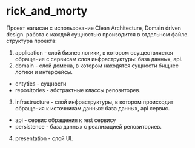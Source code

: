# rick_and_morty

Проект написан с использование Clean Architecture, Domain driven design.
работа с каждой сущностью произодится в отдельном файле.
структура проекта:
 1) application - слой бизнес логики, в котором осуществляется обращение с сервисам слоя инфраструктуры: база данных, api. 
 2) domain - слой домена, в котором находятся сущности бищнес логики и интерфейсы.
   - entyties - сущности
   - repositories - абстрактные классы репозиторев.
 3) infrastructure - слой инфраструктуры, в котором происходит обращения к источникам данных: база данных, api сервис.
   - api - сервис обращения к rest сервису
   - persistence - база данных с реализацией репозиториев.
 4) presentation - слой UI. 
